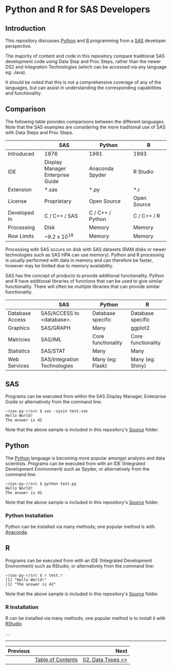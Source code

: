 # Python and R for SAS Developers

## Introduction

This repository discusses [Python](https://www.python.org/) and [R](https://www.r-project.org/) programming from a [SAS](https://www.sas.com/) developer perspective.

The majority of content and code in this repository compare traditional SAS development code using Data Step and Proc Steps, rather than the newer DS2 and Integration Technologies (which can be accessed via any language eg: Java).

It should be noted that this is not a comprehensive coverage of any of the languages, but can assist in
understanding the corresponding capabilities and functionality.

## Comparison

The following table provides comparisons between the different languages.  Note that the SAS examples are considering the more traditional use of SAS with Data Steps and Proc Steps.

|              | SAS           | Python           | R           |
| ------------ | ------------- | ---------------- | ----------- |
| Introduced   | 1976          | 1991             | 1993        |
| IDE          | Display Manager <br/> Enterprise Guide | Anaconda <br/> Spyder | R Studio |
| Extension    | *.sas         | *.py             | *.r         |
| License      | Proprietary   | Open Source      | Open Source |
| Developed In | C / C++ / SAS | C / C++ / Python | C / C++ / R |
| Processing   | Disk          | Memory           | Memory      |
| Row Limits   | ~9.2 x 10<sup>18</sup>  | Memory           | Memory      |

Processing with SAS occurs on disk with SAS datasets (RAM disks or newer technologies such as
SAS HPA can use memory).  Python and R processing is usually performed with data in memory and
can therefore be faster, however may be limited due to memory availability.

SAS has the concept of products to provide additional functionality.
Python and R have additional libraries of functions that can be used to give similar functionality.
There will often be multiple libraries that can provide similar functionality.

|                 | SAS                          | Python             | R                  |
| --------------- | ---------------------------- | ------------------ | ------------------ |
| Database Access | SAS/ACCESS to &lt;database&gt;.          | Database specific  | Database specific  |
| Graphics        | SAS/GRAPH                    | Many               | ggplot2            |
| Matricies       | SAS/IML                      | Core functionality | Core functionality |
| Statistics      | SAS/STAT                     | Many               | Many               |
| Web Services    | SAS/Integration Technologies | Many (eg: Flask)   | Many (eg: Shiny)   |

## SAS

Programs can be executed from within the SAS Display Manager, Enterprise Guide or alternatively from the command line:

    ~/sas-py-r/src $ sas -sysin test.sas
    Hello World!
    The answer is 42

Note that the above sample is included in this repository's [Source](../src) folder.

## Python

The [Python](https://www.python.org/) language is becoming more popular amongst analysts and data scientists.  Programs can be executed from with an IDE (Integrated Development Environment) such as Spyder, or alternatively from the command line:

    ~/sas-py-r/src $ python test.py
    Hello World!
    The answer is 42

Note that the above sample is included in this repository's [Source](../src) folder.

### Python Installation

Python can be installed via many methods; one popular method is with [Anaconda](https://www.continuum.io/downloads).

## R

Programs can be executed from with an IDE (Integrated Development Environment) such as RStudio, or alternatively from the command line:

    ~/sas-py-r/src $ r test.r
    [1] "Hello World!"
    [1] "The answer is 42"

Note that the above sample is included in this repository's [Source](../src) folder.

### R Installation

R can be installed via many methods; one popular method is to install it with [RStudio](https://www.rstudio.com/products/rstudio/download/)

...

---

| Previous       |                | Next           |
|:-------------- |:--------------:| --------------:|
| | [Table of Contents](00_TOC.md) | [02. Data Types &gt;&gt;](02_DataTypes.md) |
